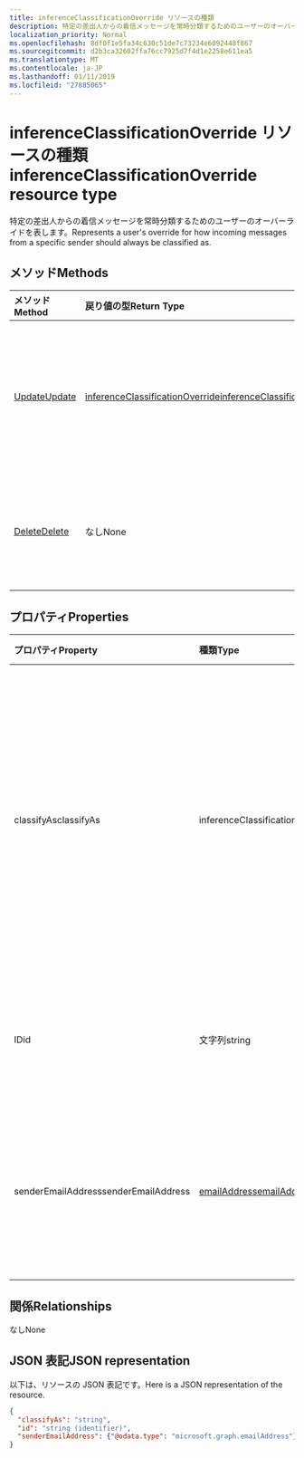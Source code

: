 ```yaml
---
title: inferenceClassificationOverride リソースの種類
description: 特定の差出人からの着信メッセージを常時分類するためのユーザーのオーバーライドを表します。
localization_priority: Normal
ms.openlocfilehash: 8df0f1e5fa34c630c51de7c73234e6092448f867
ms.sourcegitcommit: d2b3ca32602ffa76cc7925d7f4d1e2258e611ea5
ms.translationtype: MT
ms.contentlocale: ja-JP
ms.lasthandoff: 01/11/2019
ms.locfileid: "27885065"
---
```

# <a name="inferenceclassificationoverride-resource-type"></a><span data-ttu-id="06672-103">inferenceClassificationOverride リソースの種類</span><span class="sxs-lookup"><span data-stu-id="06672-103">inferenceClassificationOverride resource type</span></span>

<span data-ttu-id="06672-104">特定の差出人からの着信メッセージを常時分類するためのユーザーのオーバーライドを表します。</span><span class="sxs-lookup"><span data-stu-id="06672-104">Represents a user's override for how incoming messages from a specific sender should always be classified as.</span></span>


## <a name="methods"></a><span data-ttu-id="06672-105">メソッド</span><span class="sxs-lookup"><span data-stu-id="06672-105">Methods</span></span>

| <span data-ttu-id="06672-106">メソッド</span><span class="sxs-lookup"><span data-stu-id="06672-106">Method</span></span>           | <span data-ttu-id="06672-107">戻り値の型</span><span class="sxs-lookup"><span data-stu-id="06672-107">Return Type</span></span>    |<span data-ttu-id="06672-108">説明</span><span class="sxs-lookup"><span data-stu-id="06672-108">Description</span></span>|
|:---------------|:--------|:----------|
|[<span data-ttu-id="06672-109">Update</span><span class="sxs-lookup"><span data-stu-id="06672-109">Update</span></span>](../api/inferenceclassificationoverride-update.md) | [<span data-ttu-id="06672-110">inferenceClassificationOverride</span><span class="sxs-lookup"><span data-stu-id="06672-110">inferenceClassificationOverride</span></span>](inferenceclassificationoverride.md) |<span data-ttu-id="06672-111">指定のとおり、オーバーライドの **ClassifyAs** フィールドを変更します。</span><span class="sxs-lookup"><span data-stu-id="06672-111">Change the **ClassifyAs** field of an override as specified.</span></span> |
|[<span data-ttu-id="06672-112">Delete</span><span class="sxs-lookup"><span data-stu-id="06672-112">Delete</span></span>](../api/inferenceclassificationoverride-delete.md) | <span data-ttu-id="06672-113">なし</span><span class="sxs-lookup"><span data-stu-id="06672-113">None</span></span> |<span data-ttu-id="06672-114">その ID で指定されたオーバーライドを削除します。</span><span class="sxs-lookup"><span data-stu-id="06672-114">Delete an override specified by its ID.</span></span> |

## <a name="properties"></a><span data-ttu-id="06672-115">プロパティ</span><span class="sxs-lookup"><span data-stu-id="06672-115">Properties</span></span>
| <span data-ttu-id="06672-116">プロパティ</span><span class="sxs-lookup"><span data-stu-id="06672-116">Property</span></span>     | <span data-ttu-id="06672-117">種類</span><span class="sxs-lookup"><span data-stu-id="06672-117">Type</span></span>   |<span data-ttu-id="06672-118">説明</span><span class="sxs-lookup"><span data-stu-id="06672-118">Description</span></span>|
|:---------------|:--------|:----------|
|<span data-ttu-id="06672-119">classifyAs</span><span class="sxs-lookup"><span data-stu-id="06672-119">classifyAs</span></span>|<span data-ttu-id="06672-120">inferenceClassificationType</span><span class="sxs-lookup"><span data-stu-id="06672-120">inferenceClassificationType</span></span>| <span data-ttu-id="06672-121">特定の差出人からの着信メッセージを常時分類する方法を指定します。</span><span class="sxs-lookup"><span data-stu-id="06672-121">Specifies how incoming messages from a specific sender should always be classified as.</span></span> <span data-ttu-id="06672-122">可能な値: `focused`、 `other`。</span><span class="sxs-lookup"><span data-stu-id="06672-122">The possible values are: `focused`, `other`.</span></span>|
|<span data-ttu-id="06672-123">ID</span><span class="sxs-lookup"><span data-stu-id="06672-123">id</span></span>|<span data-ttu-id="06672-124">文字列</span><span class="sxs-lookup"><span data-stu-id="06672-124">string</span></span>| <span data-ttu-id="06672-p102">オーバーライドの一意識別子。読み取り専用です。</span><span class="sxs-lookup"><span data-stu-id="06672-p102">The unique identifier of the override. Read-only.</span></span>|
|<span data-ttu-id="06672-127">senderEmailAddress</span><span class="sxs-lookup"><span data-stu-id="06672-127">senderEmailAddress</span></span>|[<span data-ttu-id="06672-128">emailAddress</span><span class="sxs-lookup"><span data-stu-id="06672-128">emailAddress</span></span>](emailaddress.md)|<span data-ttu-id="06672-129">オーバーライドを作成する対象の差出人のメール アドレス情報。</span><span class="sxs-lookup"><span data-stu-id="06672-129">The email address information of the sender for whom the override is created.</span></span>|

## <a name="relationships"></a><span data-ttu-id="06672-130">関係</span><span class="sxs-lookup"><span data-stu-id="06672-130">Relationships</span></span>
<span data-ttu-id="06672-131">なし</span><span class="sxs-lookup"><span data-stu-id="06672-131">None</span></span>


## <a name="json-representation"></a><span data-ttu-id="06672-132">JSON 表記</span><span class="sxs-lookup"><span data-stu-id="06672-132">JSON representation</span></span>

<span data-ttu-id="06672-133">以下は、リソースの JSON 表記です。</span><span class="sxs-lookup"><span data-stu-id="06672-133">Here is a JSON representation of the resource.</span></span>

<!-- {
  "blockType": "resource",
  "baseType": "microsoft.graph.entity",
  "optionalProperties": [

  ],
  "@odata.type": "microsoft.graph.inferenceClassificationOverride"
}-->

```json
{
  "classifyAs": "string",
  "id": "string (identifier)",
  "senderEmailAddress": {"@odata.type": "microsoft.graph.emailAddress"}
}

```

<!-- uuid: 8fcb5dbc-d5aa-4681-8e31-b001d5168d79
2015-10-25 14:57:30 UTC -->
<!-- {
  "type": "#page.annotation",
  "description": "inferenceClassificationOverride resource",
  "keywords": "",
  "section": "documentation",
  "tocPath": ""
}-->
